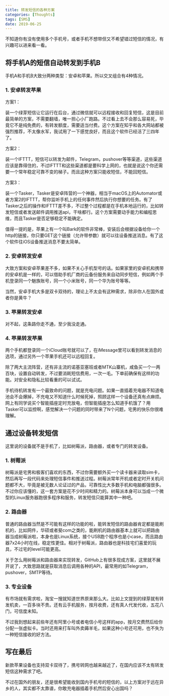 ```yaml
---
title: 转发短信的各种方案
categories: [Thoughts]
tags: [SMS]
date: 2019-06-25
---
```


不知道你有没有使用多个手机号，或者手机不想带但又不希望错过短信的情况，有兴趣可以进来看一看。

<!-- more -->

## 将手机A的短信自动转发到手机B

手机A和手机B大致分两种类型：安卓和苹果。所以交叉组合有4种情况。

### 1. 安卓转发苹果

方案1：

装一个绿芽短信让它运行在后台，通过微信就可以远程接收和回复短信，这是目前最简单的方案，不需要翻墙，唯一担心小厂跑路。不过看上去不会那么容易死，毕竟它不是纯免费的，有转发额度，需要适当付费。这个方案在知乎和各大网站都被强烈推荐，不太像水军，我试用了一下感觉良好，而且这个软件已经活了三四年了。

方案2：

装一个IFTTT，短信可以转发为邮件，Telegram，pushover等等渠道，这些渠道应该是靠得住的，不过IFTTT和这些渠道都是要科学上网的，也就是说这个你还需要一个常年稳定可靠不变的梯子。而且这种方案只能收短信，不能回短信。

方案3：

装一个Tasker，Tasker是安卓阵营的一个神器，相当于macOS上的Automator或者方案2的IFTTT，帮你监听手机上的任何事件然后执行你想要的任务。有了Tasker之后的操作和IFTTT差不多，不过整个过程都是在手机本地运行的，比如转发短信或者发送邮件调用推送api，干啥都行。这个方案需要动手能力和编程思维，而且Tasker是否足够稳定不能确定。

值得一提的是，苹果上有一个叫Bark的软件非常棒，安装后会根据设备给你一个http的链接，你只要GET这个链接（允许带参数）就可以往设备推送消息。有了这个软件往iOS设备推送消息不要太简单。

### 2. 安卓转发安卓

大致方案和安卓苹果差不多，如果不关心手机型号的话。如果家里的安卓机和携带的安卓机是一样的，可以借助手机厂商的云备份服务来自动同步短信，例如两个手机登录同一个魅族账号，同一个小米账号，同一个华为账号等等。

当然，安卓手机大多是双卡双待的，理论上不太会有这种需求，除非你人在国外或者你是黄牛？

### 3. 苹果转发安卓

对不起，这条路你走不通，至少我没走通。

### 4. 苹果转发苹果

两个手机都登录同一个iCloud账号就可以了，在iMessage里可以看到转发消息的选项，通过另外一个苹果手机还可以远程回复。

除了两大主流阵营，还有非主流的诺基亚塞班或者MTK山寨机，咸鱼买一个一两百块，设置自动转发，不过要消耗短信费用，一次一毛。下单前确保有这样的功能。对安全和隐私比较看重的可以试试。

手机待机转发有一个最致命的问题，就是充电问题。如果一直插着充电器不知道电池会不会爆掉，不充电又不知道什么时候死掉，照顾这样一个设备还真有点麻烦。网上有同学说买个智能插座定时充放电，但智能插座怎么知道手机饿了？用Tasker可以监控啊，感觉解决一个问题的同时带来了N个问题，宅男的快乐你很难理解。

## 通过设备转发短信

这里说的设备就不是手机了，比如树莓派，路由器，或者专门的转发设备。

### 1. 树莓派

树莓派是宅男和极客们喜欢的东西，不过你需要额外买一个读卡器来读取sim卡，然后再写一段代码来处理短信事件和推送过程。树莓派常年开机或者定时开关机问题都不大，毕竟是被无数人论证过的产品，可靠性比大多数手机和电脑都强很多。不过你应该懂的，这一套方案是花不少时间和精力的。树莓派本身可以当成一个微型的Linux服务器跑很多程序和服务，转发短信只能算其中一种吧。

### 2. 路由器

普通的路由器当然是不可能有这样的功能的啦，能转发短信的路由器肯定都是能刷机的，比如网件，华硕或者斐com之类的，能刷机的路由器基本上就可以把路由器当成树莓派啦，本身也是Linux系统，接个USB跑个程序也是小case，而且路由器7x24小时在线，稳定性更佳。相对于树莓派，路由器也是科技宅们喜爱的玩具，不过宅的level可能更高。

关于怎么用树莓派和路由器来实现转发，GitHub上有很多现成方案，这里就不展开说了，大致思路就是获取消息后调用各种的API，最常用的如Telegram，pushover，SMTP等待。

### 3. 专业设备

有市场就有需求啦，淘宝一搜就知道世界原来那么大。比如上文提到的绿芽就有转发机卖，一百多块不贵。还有云手机服务，按月收费，还有真人代发代收，五花八门，可信度未知。

不过我到想起来前些年还有阿里小号或者电信小号这样的app，按月交费然后给你分配一张虚拟卡。当时还用来打车叫外卖薅羊毛，如果这种小号还可用，也不失为一种短信接收的好方法。

## 写在最后

新款苹果设备也支持双卡双待了，携号转网也越来越近了，在国内应该不太有转发短信这种需求了吧。

不过在国外的朋友，还是很希望能收到国内手机号的短信的，以上方案对于远在异乡的人，其实都不太靠谱，你敢充电器插着手机然后安心出国吗？
